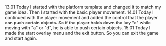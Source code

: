 13.01
  Today I started with the platform template and changed it to match my game idea. Then I started with the basic player movement. 
14.01 
  Today I continued with the player movement and added the control that the player can push certain objects. 
  So if the player holds down the key "e" while moving with "a" or "d", he is able to push certain objects.
15.01 
  Today I made the start overlay menu and the exit button. So you can exit the game and start again. 
